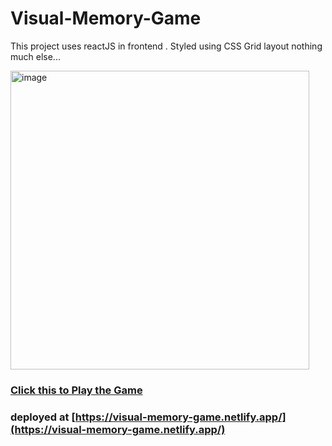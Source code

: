 # Visual-Memory-Game #

This project uses reactJS in frontend .
Styled using CSS Grid layout
nothing much else...

<img width="478" alt="image" src="https://user-images.githubusercontent.com/55355645/150365550-a78752bd-ec20-4598-b027-b59763efbd7c.png">


### [Click this to Play the Game](https://visual-memory-game.netlify.app/) ###
### deployed at [https://visual-memory-game.netlify.app/](https://visual-memory-game.netlify.app/) ###
